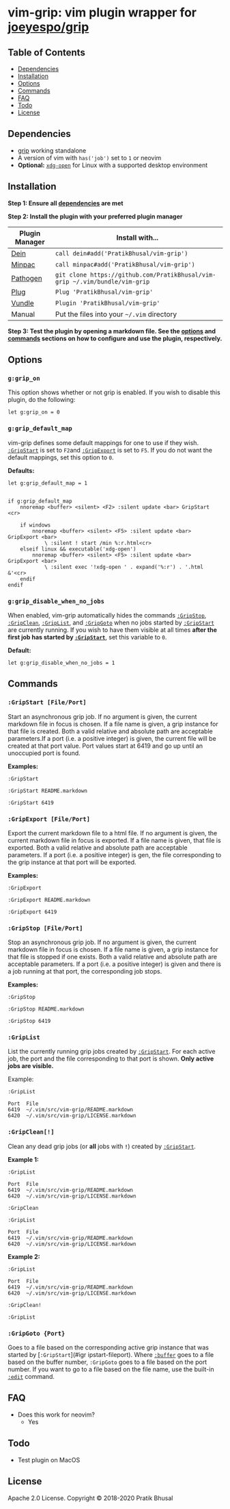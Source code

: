vim-grip: vim plugin wrapper for [joeyespo/grip]
================================================================================

Table of Contents
--------------------------------------------------------------------------------
- [Dependencies](#dependencies)
- [Installation](#installation)
- [Options](#options)
- [Commands](#commands)
- [FAQ](#faq)
- [Todo](#todo)
- [License](#license)

Dependencies
--------------------------------------------------------------------------------
- [grip](https://github.com/joeyespo/grip) working standalone
- A version of vim with `has('job')` set to `1` or neovim
- **Optional:** [`xdg-open`](https://www.freedesktop.org/wiki/Software/xdg-utils/)
for Linux with a supported desktop environment

Installation
--------------------------------------------------------------------------------
**Step 1: Ensure all [dependencies](#dependencies) are met**

**Step 2: Install the plugin with your preferred plugin manager**

| Plugin Manager | Install with... |
| -------------- | --------------- |
| [Dein]         | `call dein#add('PratikBhusal/vim-grip')`   |
| [Minpac]       | `call minpac#add('PratikBhusal/vim-grip')` |
| [Pathogen]     | `git clone https://github.com/PratikBhusal/vim-grip ~/.vim/bundle/vim-grip`|
| [Plug]         | `Plug 'PratikBhusal/vim-grip'`             |
| [Vundle]       | `Plugin 'PratikBhusal/vim-grip'`           |
| Manual         | Put the files into your `~/.vim` directory |

**Step 3: Test the plugin by opening a markdown file. See the
[options](#options) and [commands](#commands) sections on how to configure and
use the plugin, respectively.**

Options
--------------------------------------------------------------------------------
### `g:grip_on`
This option shows whether or not grip is enabled. If you wish to disable this
plugin, do the following:

```viml
let g:grip_on = 0
```

### `g:grip_default_map`
vim-grip defines some default mappings for one to use if they wish.
[`:GripStart`](#gripstart-fileport) is set to  `F2`and
[`:GripExport`](#gripexport-fileport) is set to `F5`. If you do not want
the default mappings, set this option to `0`.

**Defaults:**
```viml
let g:grip_default_map = 1


if g:grip_default_map
    nnoremap <buffer> <silent> <F2> :silent update <bar> GripStart <cr>

    if windows
        nnoremap <buffer> <silent> <F5> :silent update <bar> GripExport <bar>
            \ :silent ! start /min %:r.html<cr>
    elseif linux && executable('xdg-open')
        nnoremap <buffer> <silent> <F5> :silent update <bar> GripExport <bar>
            \ :silent exec '!xdg-open ' . expand('%:r') . '.html &'<cr>
    endif
endif
```

### `g:grip_disable_when_no_jobs`
When enabled, vim-grip automatically hides the commands
[`:GripStop`](#gripstop-fileport),
[`:GripClean`](#gripclean),
[`:GripList`](#griplist),
and [`:GripGoto`](#gripgoto-port)
when no jobs started by [`:GripStart`](#igripstart-fileport) are currently running. If you
wish to have them visible at all times **after the first job has started by
[`:GripStart`](#gripstart-fileport)**, set this variable to `0`.

**Default:**
```viml
let g:grip_disable_when_no_jobs = 1
```

Commands
--------------------------------------------------------------------------------
### `:GripStart [File/Port]`
Start an asynchronous grip job. If no argument is given, the current markdown
file in focus is chosen. If a file name is given, a grip instance for that
file is created. Both a valid relative and absolute path are acceptable
parameters.If a port (i.e. a positive integer) is given, the current file will
be created at that port value. Port values start at 6419 and go up until an
unoccupied port is found.

**Examples:**
```
:GripStart

:GripStart README.markdown

:GripStart 6419
```

### `:GripExport [File/Port]`
Export the current markdown file to a html file. If no argument is given, the
current markdown file in focus is exported. If a file name is given, that file
is exported. Both a valid relative and absolute path are acceptable parameters.
If a port (i.e. a positive integer) is gen, the file corresponding to the grip
instance at that port will be exported.

**Examples:**
```
:GripExport

:GripExport README.markdown

:GripExport 6419
```

### `:GripStop [File/Port]`
Stop an asynchronous grip job. If no argument is given, the current markdown
file in focus is chosen. If a file name is given, a grip instance for that
file is stopped if one exists. Both a valid relative and absolute path are
acceptable parameters. If a port (i.e. a positive integer) is given and there is
a job running at that port, the corresponding job stops.

**Examples:**
```
:GripStop

:GripStop README.markdown

:GripStop 6419
```

### `:GripList`
List the currently running grip jobs created by
[`:GripStart`](#igripstart-fileport). For each active job, the port and the file
corresponding to that port is shown. **Only active jobs are visible.**

Example:
```
:GripList

Port  File
6419  ~/.vim/src/vim-grip/README.markdown
6420  ~/.vim/src/vim-grip/LICENSE.markdown
```

### `:GripClean[!]`
Clean any dead grip jobs (or **all** jobs with **`!`**) created by
[`:GripStart`](#igripstart-fileport).

**Example 1:**
```
:GripList

Port  File
6419  ~/.vim/src/vim-grip/README.markdown
6420  ~/.vim/src/vim-grip/LICENSE.markdown

:GripClean

:GripList

Port  File
6419  ~/.vim/src/vim-grip/README.markdown
6420  ~/.vim/src/vim-grip/LICENSE.markdown
```
**Example 2:**
```
:GripList

Port  File
6419  ~/.vim/src/vim-grip/README.markdown
6420  ~/.vim/src/vim-grip/LICENSE.markdown

:GripClean!

:GripList
```

### `:GripGoto {Port}`
Goes to a file based on the corresponding active grip instance that was started
by [`:GripStart`](#igr ipstart-fileport). Where
[`:buffer`](https://vimhelp.appspot.com/windows.txt.html#%3Abuffer) goes to a
file based on the buffer number, `:GripGoto` goes to a file based on the port
number. If you want to go to a file based on the file name, use the built-in
[`:edit`](https://vimhelp.appspot.com/editing.txt.html#edit-a-file) command.

FAQ
--------------------------------------------------------------------------------
- Does this work for neovim?
    - Yes

Todo
--------------------------------------------------------------------------------
- Test plugin on MacOS

License
--------------------------------------------------------------------------------
Apache 2.0 License. Copyright © 2018-2020 Pratik Bhusal

[Dein]: https://github.com/Shougo/dein.vim
[Minpac]: https://github.com/k-takata/minpac
[Pathogen]: https://github.com/tpope/vim-pathogen
[Plug]: https://github.com/junegunn/vim-plug
[Vundle]: https://github.com/VundleVim/Vundle.vim
[joeyespo/grip]: https://github.com/joeyespo/grip
